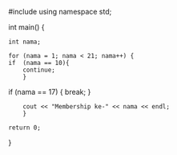 #include <iostream>
using namespace std;


int main() {

    int nama;
    
    for (nama = 1; nama < 21; nama++) {
    if  (nama == 10){
    	continue;
        }
        
   if (nama == 17) {
    break;
  }
        
        cout << "Membership ke-" << nama << endl;
        }
    
    return 0;
}
